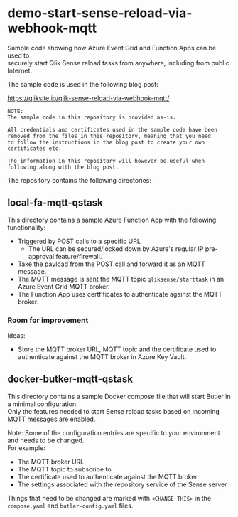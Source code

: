 # demo-start-sense-reload-via-webhook-mqtt

Sample code showing how Azure Event Grid and Function Apps can be used to  
securely start Qlik Sense reload tasks from anywhere, including from public Internet.

The sample code is used in the following blog post:

https://qliksite.io/qlik-sense-reload-via-webhook-mqtt/

    NOTE:
    The sample code in this repository is provided as-is.  
    
    All credentials and certificates used in the sample code have been 
    removed from the files in this repository, meaning that you need 
    to follow the instructions in the blog post to create your own 
    certificates etc.
     
    The information in this repository will however be useful when 
    following along with the blog post.

The repository contains the following directories:

## local-fa-mqtt-qstask

This directory contains a sample Azure Function App with the following functionality:

- Triggered by POST calls to a specific URL
  - The URL can be secured/locked down by Azure's regular IP pre-approval feature/firewall.
- Take the payload from the POST call and forward it as an MQTT message.
- The MQTT message is sent the MQTT topic `qliksense/starttask` in an Azure Event Grid MQTT broker.
- The Function App uses certfificates to authenticate against the MQTT broker.

### Room for improvement

Ideas:

- Store the MQTT broker URL, MQTT topic and the certificate used to authenticate against the MQTT broker in Azure Key Vault.

## docker-butker-mqtt-qstask

This directory contains a sample Docker compose file that will start Butler in a minimal configuration.  
Only the features needed to start Sense reload tasks based on incoming MQTT messages are enabled.

Note: Some of the configuration entries are specific to your environment and needs to be changed.  
For example:

- The MQTT broker URL
- The MQTT topic to subscribe to
- The certificate used to authenticate against the MQTT broker
- The settings associated with the repository service of the Sense server

Things that need to be changed are marked with `<CHANGE THIS>` in the `compose.yaml` and `butler-config.yaml` files.
